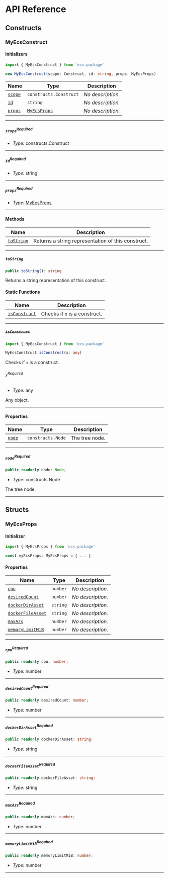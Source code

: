 # API Reference <a name="API Reference" id="api-reference"></a>

## Constructs <a name="Constructs" id="Constructs"></a>

### MyEcsConstruct <a name="MyEcsConstruct" id="ecs-package.MyEcsConstruct"></a>

#### Initializers <a name="Initializers" id="ecs-package.MyEcsConstruct.Initializer"></a>

```typescript
import { MyEcsConstruct } from 'ecs-package'

new MyEcsConstruct(scope: Construct, id: string, props: MyEcsProps)
```

| **Name** | **Type** | **Description** |
| --- | --- | --- |
| <code><a href="#ecs-package.MyEcsConstruct.Initializer.parameter.scope">scope</a></code> | <code>constructs.Construct</code> | *No description.* |
| <code><a href="#ecs-package.MyEcsConstruct.Initializer.parameter.id">id</a></code> | <code>string</code> | *No description.* |
| <code><a href="#ecs-package.MyEcsConstruct.Initializer.parameter.props">props</a></code> | <code><a href="#ecs-package.MyEcsProps">MyEcsProps</a></code> | *No description.* |

---

##### `scope`<sup>Required</sup> <a name="scope" id="ecs-package.MyEcsConstruct.Initializer.parameter.scope"></a>

- *Type:* constructs.Construct

---

##### `id`<sup>Required</sup> <a name="id" id="ecs-package.MyEcsConstruct.Initializer.parameter.id"></a>

- *Type:* string

---

##### `props`<sup>Required</sup> <a name="props" id="ecs-package.MyEcsConstruct.Initializer.parameter.props"></a>

- *Type:* <a href="#ecs-package.MyEcsProps">MyEcsProps</a>

---

#### Methods <a name="Methods" id="Methods"></a>

| **Name** | **Description** |
| --- | --- |
| <code><a href="#ecs-package.MyEcsConstruct.toString">toString</a></code> | Returns a string representation of this construct. |

---

##### `toString` <a name="toString" id="ecs-package.MyEcsConstruct.toString"></a>

```typescript
public toString(): string
```

Returns a string representation of this construct.

#### Static Functions <a name="Static Functions" id="Static Functions"></a>

| **Name** | **Description** |
| --- | --- |
| <code><a href="#ecs-package.MyEcsConstruct.isConstruct">isConstruct</a></code> | Checks if `x` is a construct. |

---

##### ~~`isConstruct`~~ <a name="isConstruct" id="ecs-package.MyEcsConstruct.isConstruct"></a>

```typescript
import { MyEcsConstruct } from 'ecs-package'

MyEcsConstruct.isConstruct(x: any)
```

Checks if `x` is a construct.

###### `x`<sup>Required</sup> <a name="x" id="ecs-package.MyEcsConstruct.isConstruct.parameter.x"></a>

- *Type:* any

Any object.

---

#### Properties <a name="Properties" id="Properties"></a>

| **Name** | **Type** | **Description** |
| --- | --- | --- |
| <code><a href="#ecs-package.MyEcsConstruct.property.node">node</a></code> | <code>constructs.Node</code> | The tree node. |

---

##### `node`<sup>Required</sup> <a name="node" id="ecs-package.MyEcsConstruct.property.node"></a>

```typescript
public readonly node: Node;
```

- *Type:* constructs.Node

The tree node.

---


## Structs <a name="Structs" id="Structs"></a>

### MyEcsProps <a name="MyEcsProps" id="ecs-package.MyEcsProps"></a>

#### Initializer <a name="Initializer" id="ecs-package.MyEcsProps.Initializer"></a>

```typescript
import { MyEcsProps } from 'ecs-package'

const myEcsProps: MyEcsProps = { ... }
```

#### Properties <a name="Properties" id="Properties"></a>

| **Name** | **Type** | **Description** |
| --- | --- | --- |
| <code><a href="#ecs-package.MyEcsProps.property.cpu">cpu</a></code> | <code>number</code> | *No description.* |
| <code><a href="#ecs-package.MyEcsProps.property.desiredCount">desiredCount</a></code> | <code>number</code> | *No description.* |
| <code><a href="#ecs-package.MyEcsProps.property.dockerDirAsset">dockerDirAsset</a></code> | <code>string</code> | *No description.* |
| <code><a href="#ecs-package.MyEcsProps.property.dockerFileAsset">dockerFileAsset</a></code> | <code>string</code> | *No description.* |
| <code><a href="#ecs-package.MyEcsProps.property.maxAzs">maxAzs</a></code> | <code>number</code> | *No description.* |
| <code><a href="#ecs-package.MyEcsProps.property.memoryLimitMiB">memoryLimitMiB</a></code> | <code>number</code> | *No description.* |

---

##### `cpu`<sup>Required</sup> <a name="cpu" id="ecs-package.MyEcsProps.property.cpu"></a>

```typescript
public readonly cpu: number;
```

- *Type:* number

---

##### `desiredCount`<sup>Required</sup> <a name="desiredCount" id="ecs-package.MyEcsProps.property.desiredCount"></a>

```typescript
public readonly desiredCount: number;
```

- *Type:* number

---

##### `dockerDirAsset`<sup>Required</sup> <a name="dockerDirAsset" id="ecs-package.MyEcsProps.property.dockerDirAsset"></a>

```typescript
public readonly dockerDirAsset: string;
```

- *Type:* string

---

##### `dockerFileAsset`<sup>Required</sup> <a name="dockerFileAsset" id="ecs-package.MyEcsProps.property.dockerFileAsset"></a>

```typescript
public readonly dockerFileAsset: string;
```

- *Type:* string

---

##### `maxAzs`<sup>Required</sup> <a name="maxAzs" id="ecs-package.MyEcsProps.property.maxAzs"></a>

```typescript
public readonly maxAzs: number;
```

- *Type:* number

---

##### `memoryLimitMiB`<sup>Required</sup> <a name="memoryLimitMiB" id="ecs-package.MyEcsProps.property.memoryLimitMiB"></a>

```typescript
public readonly memoryLimitMiB: number;
```

- *Type:* number

---



